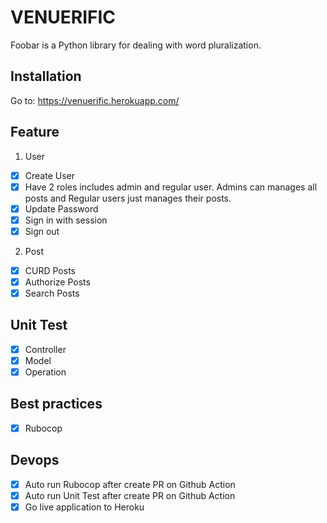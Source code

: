 # VENUERIFIC

Foobar is a Python library for dealing with word pluralization.

## Installation

Go to: https://venuerific.herokuapp.com/

## Feature
1. User
  - [X] Create User
  - [X] Have 2 roles includes admin and regular user. Admins can manages all posts and Regular users just manages their posts.
  - [X] Update Password
  - [X] Sign in with session
  - [X] Sign out

2. Post
  - [X] CURD Posts
  - [X] Authorize Posts
  - [X] Search Posts

## Unit Test
  - [X] Controller
  - [X] Model
  - [X] Operation

## Best practices
  - [X] Rubocop
## Devops
  - [X] Auto run Rubocop after create PR on Github Action
  - [X] Auto run Unit Test after create PR on Github Action
  - [X] Go live application to Heroku
